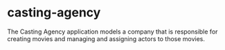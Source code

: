 # casting-agency
The Casting Agency application models a company that is responsible for creating movies and managing and assigning actors to those movies.
